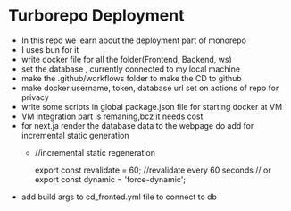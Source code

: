 # Turborepo Deployment 
- In this repo we learn about the deployment part of monorepo
- I uses bun for it
- write docker file for all the folder(Frontend, Backend, ws)
- set the database , currently connected to my local machine
- make the .github/workflows folder to make the CD to github
- make docker username, token, database url set on actions of repo for privacy
- write some scripts in global package.json file for starting docker at VM
- VM integration part is remaning,bcz it needs cost
- for next.ja render the database data to the webpage do add for incremental static generation
    -  //incremental static regeneration

       export const revalidate = 60;  //revalidate every 60 seconds
      // or
     export const dynamic = 'force-dynamic';
- add build args to cd_fronted.yml file to connect to db
  
